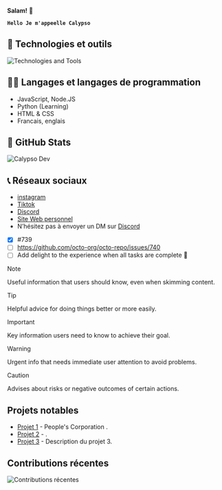 **Salam!** 👋

**`Hello Je m'appeelle Calypso`**
## 🧰 Technologies et outils

<div>
  <img src="https://skillicons.dev/icons?i=discord,vscode,nodejs,html,css,js,cpp,c#,github" alt="Technologies and Tools" />
</div>

## 👨‍💻 Langages et langages de programmation
* JavaScript, Node.JS
* Python (Learning)
* HTML & CSS
* Francais, englais

## 🗽 GitHub Stats

![Calypso Dev](https://github-readme-stats.vercel.app/api?username=Calypsoshow&show_icons=true)

## 📞 Réseaux sociaux
- [instagram](https://www.instagram.com/antonin77_/)
- [Tiktok](https://www.tiktok.com/@calypso_officiel)
- [Discord](https://discord.gg/UvjayyYjQa)
- [Site Web personnel](https://www.peoplesvibe.ouiweb.eu/)
- N’hésitez pas à envoyer un DM sur [Discord](https://discord.com/users/411605364899971093)


- [x] #739
- [ ] <https://github.com/octo-org/octo-repo/issues/740>
- [ ] Add delight to the experience when all tasks are complete :tada:

<!---
Uo1428/Uo1428 is a ✨ special ✨ repository because its `README.md` (this file) appears on your GitHub profile.
You can click the Preview link to take a look at your changes.
--->


> [!NOTE]
> Useful information that users should know, even when skimming content.

> [!TIP]
> Helpful advice for doing things better or more easily.

> [!IMPORTANT]
> Key information users need to know to achieve their goal.

> [!WARNING]
> Urgent info that needs immediate user attention to avoid problems.

> [!CAUTION]
> Advises about risks or negative outcomes of certain actions.


## Projets notables
- [Projet 1](lien_vers_le_projet_1) - People's Corporation .
- [Projet 2](lien_vers_le_projet_2) - .
- [Projet 3](lien_vers_le_projet_3) - Description du projet 3.

## Contributions récentes
![Contributions récentes](https://github-readme-streak-stats.herokuapp.com/?user=Calypsoshow)

